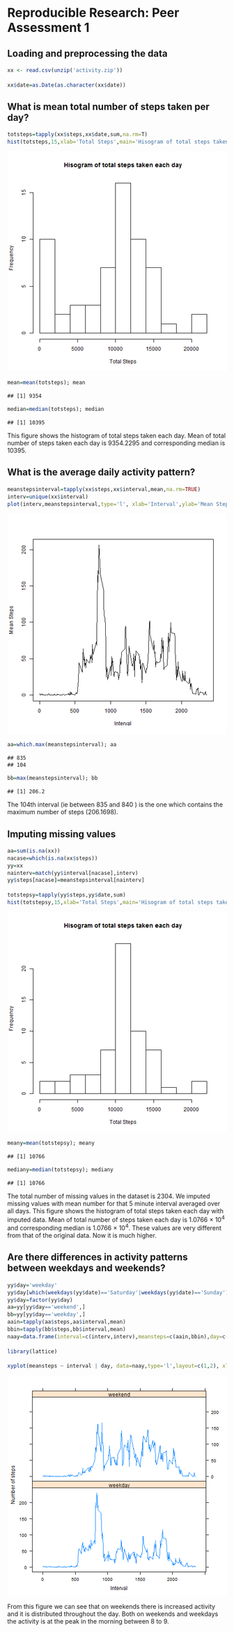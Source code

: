 # Reproducible Research: Peer Assessment 1


## Loading and preprocessing the data


```r
xx <- read.csv(unzip('activity.zip'))

xx$date=as.Date(as.character(xx$date))
```

## What is mean total number of steps taken per day?


```r
totsteps=tapply(xx$steps,xx$date,sum,na.rm=T)
hist(totsteps,15,xlab='Total Steps',main='Hisogram of total steps taken each day')
```

![plot of chunk unnamed-chunk-2](figure/unnamed-chunk-2.png) 

```r
mean=mean(totsteps); mean
```

```
## [1] 9354
```

```r
median=median(totsteps); median
```

```
## [1] 10395
```

This figure shows the histogram of total steps taken each day. 
Mean of total number of steps taken each day is 9354.2295 and corresponding median is 10395.

## What is the average daily activity pattern?


```r
meanstepsinterval=tapply(xx$steps,xx$interval,mean,na.rm=TRUE)
interv=unique(xx$interval)
plot(interv,meanstepsinterval,type='l', xlab='Interval',ylab='Mean Steps')
```

![plot of chunk unnamed-chunk-3](figure/unnamed-chunk-3.png) 

```r
aa=which.max(meanstepsinterval); aa
```

```
## 835 
## 104
```

```r
bb=max(meanstepsinterval); bb
```

```
## [1] 206.2
```

The 104th interval (ie between 835 and 840 ) is the one which contains the maximum number of steps (206.1698). 


## Imputing missing values


```r
aa=sum(is.na(xx))
nacase=which(is.na(xx$steps))
yy=xx
nainterv=match(yy$interval[nacase],interv)
yy$steps[nacase]=meanstepsinterval[nainterv]

totstepsy=tapply(yy$steps,yy$date,sum)
hist(totstepsy,15,xlab='Total Steps',main='Hisogram of total steps taken each day')
```

![plot of chunk unnamed-chunk-4](figure/unnamed-chunk-4.png) 

```r
meany=mean(totstepsy); meany
```

```
## [1] 10766
```

```r
mediany=median(totstepsy); mediany
```

```
## [1] 10766
```

The total number of missing values in the dataset is 2304. We imputed missing values with mean number for that 5 minute interval averaged over all days.
This figure shows the histogram of total steps taken each day with imputed data. 
Mean of total number of steps taken each day is 1.0766 &times; 10<sup>4</sup> and corresponding median is 1.0766 &times; 10<sup>4</sup>. These values are very different from that of the original data. Now it is much higher.


## Are there differences in activity patterns between weekdays and weekends?



```r
yy$day='weekday'
yy$day[which(weekdays(yy$date)=='Saturday'|weekdays(yy$date)=='Sunday')]='weekend'
yy$day=factor(yy$day)
aa=yy[yy$day=='weekend',]
bb=yy[yy$day=='weekday',]
aain=tapply(aa$steps,aa$interval,mean)
bbin=tapply(bb$steps,bb$interval,mean)
naay=data.frame(interval=c(interv,interv),meansteps=c(aain,bbin),day=c(rep('weekend',288),rep('weekday',288)))

library(lattice)

xyplot(meansteps ~ interval | day, data=naay,type='l',layout=c(1,2), xlab='Interval', ylab='Number of steps')
```

![plot of chunk unnamed-chunk-5](figure/unnamed-chunk-5.png) 

From this figure we can see that on weekends there is increased activity and it is distributed throughout the day. Both on weekends and weekdays the activity is at the peak in the morning between 8 to 9. 
